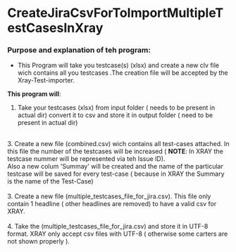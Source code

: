 # CreateJiraCsvForToImportMultipleTestCasesInXray

### Purpose and explanation of teh program: 

- This Program will take you testcase(s) (xlsx) and create a new clv file wich contains all you testcases .The creation file will be accepted by the Xray-Test-importer.

<b>This program will</b>: 
1. Take your testcases (xlsx) from input folder ( needs to be present in actual dir) convert it to csv and store it in output folder ( need to be present in actual dir) <br>
<br>
3. Create a new file (combined.csv) wich contains all test-cases attached. In this file the number of the testcases will be increased ( <b>NOTE</b>: In XRAY the testcase nummer will be represented via teh Issue ID).<br> Also a new colum 'Summay' will be created and the name of the particular testcase will be saved for every test-case ( because in XRAY the Summary is the name of the Test-Case) <br>
<br>
3. Create a new file (multiple_testcases_file_for_jira.csv). This file only contain 1 headline ( other headlines are removed) to have a valid csv for XRAY.<br>
<br>
4. Take the (multiple_testcases_file_for_jira.csv) and store it in UTF-8 format. XRAY only accept csv files with UTF-8 ( otherwise some carters are not shown properly ).<br>

